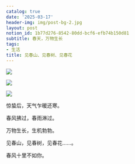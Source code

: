 ```yaml
---
catalog: true
date: '2025-03-17'
header-img: img/post-bg-2.jpg
layout: post
notion_id: 1b77d276-8542-80dd-bcf6-efb74b150d81
subtitle: 春天，万物生长
tags:
- 生活
title: 见春山、见春树、见春花
---
```


![](https://ajiao.eu.org/img/in-post/2437bcec4b268f862636813ef477cacd.png)


![](https://ajiao.eu.org/img/in-post/34e551d93af2a99b6ec8d4b6cb7d82d2.png)


![](https://ajiao.eu.org/img/in-post/3e9cfe8bb60ce1899fdb5ba0fee8d6d4.png)


惊蛰后，天气乍暖还寒。


春风拂过，春雨淋过。


万物生长，生机勃勃。


见春山，见春树，见春花……。


春风十里不如你。